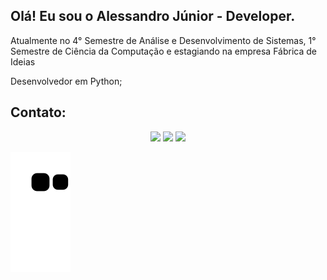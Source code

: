 ## Olá! Eu sou o Alessandro Júnior - Developer.

 Atualmente no 4° Semestre de Análise e Desenvolvimento de Sistemas, 1° Semestre de Ciência da Computação e estagiando na empresa Fábrica de Ideias
 
 Desenvolvedor em Python;

 ## Contato:
 <div align="center">
  <a href = "mailto:alvesalejr@gmail.com"><img src="https://img.shields.io/badge/-Gmail-%23333?style=for-the-badge&logo=gmail&logoColor=white" target="_blank"></a>
  <a href="https://www.linkedin.com/in/alvesalejr" target="_blank"><img src="https://img.shields.io/badge/-LinkedIn-%230077B5?style=for-the-badge&logo=linkedin&logoColor=white" target="_blank"></a>
  <a href="https://instagram.com/dev.alvesalejr" target="_blank"><img src="https://img.shields.io/badge/-Instagram-%23E4405F?style=for-the-badge&logo=instagram&logoColor=white" target="_blank"></a>
 </div>
 
 ![Snake animation](https://github.com/alvesalejr/alvesalejr/blob/output/github-contribution-grid-snake.svg)
